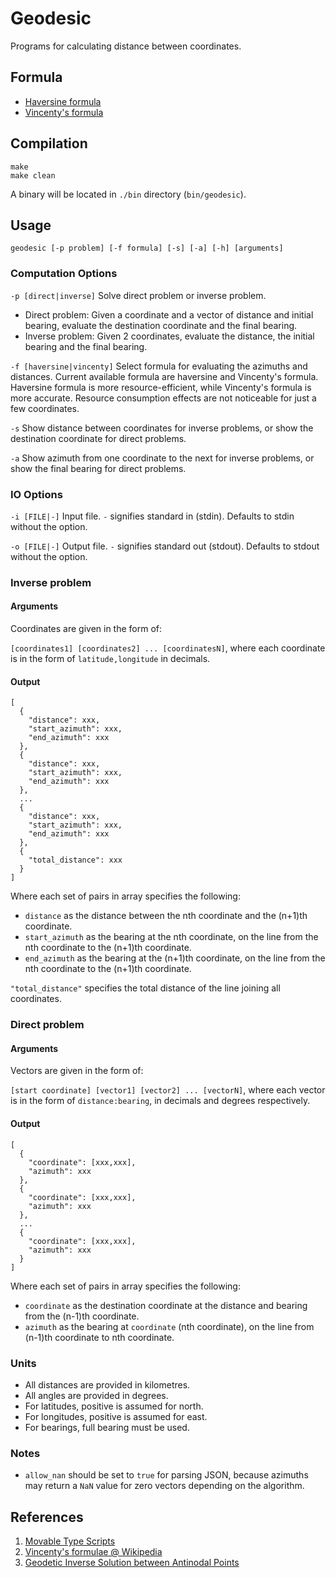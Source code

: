 # Geodesic
Programs for calculating distance between coordinates.

## Formula
* [Haversine formula](https://en.wikipedia.org/wiki/Haversine_formula)
* [Vincenty's formula](https://en.wikipedia.org/wiki/Vincenty%27s_formulae)

## Compilation
```
make
make clean
```
A binary will be located in `./bin` directory (`bin/geodesic`).

## Usage
```
geodesic [-p problem] [-f formula] [-s] [-a] [-h] [arguments]
```
### Computation Options
`-p [direct|inverse]` Solve direct problem or inverse problem.
* Direct problem: Given a coordinate and a vector of distance and initial bearing, evaluate the destination coordinate and the final bearing.
* Inverse problem: Given 2 coordinates, evaluate the distance, the initial bearing and the final bearing.

`-f [haversine|vincenty]` Select formula for evaluating the azimuths and distances.
Current available formula are haversine and Vincenty's formula. Haversine formula is more resource-efficient, while Vincenty's formula is more accurate. Resource consumption effects are not noticeable for just a few coordinates.

`-s` Show distance between coordinates for inverse problems, or show the destination coordinate for direct problems.

`-a` Show azimuth from one coordinate to the next for inverse problems, or show the final bearing for direct problems.

### IO Options
`-i [FILE|-]` Input file. `-` signifies standard in (stdin). Defaults to stdin without the option.

`-o [FILE|-]` Output file. `-` signifies standard out (stdout). Defaults to stdout without the option.

### Inverse problem

#### Arguments
Coordinates are given in the form of:

`[coordinates1] [coordinates2] ... [coordinatesN]`, where
each coordinate is in the form of `latitude,longitude` in decimals.

#### Output
```
[
  {
    "distance": xxx,
    "start_azimuth": xxx,
    "end_azimuth": xxx
  },
  {
    "distance": xxx,
    "start_azimuth": xxx,
    "end_azimuth": xxx
  },
  ...
  {
    "distance": xxx,
    "start_azimuth": xxx,
    "end_azimuth": xxx
  },
  {
    "total_distance": xxx
  }
]
```
Where
each set of pairs in array specifies the following:
* `distance` as the distance between the nth coordinate and the (n+1)th coordinate.
* `start_azimuth` as the bearing at the nth coordinate, on the line from the nth coordinate to the (n+1)th coordinate.
* `end_azimuth` as the bearing at the (n+1)th coordinate, on the line from the nth coordinate to the (n+1)th coordinate.
 
`"total_distance"` specifies the total distance of the line joining all coordinates.

### Direct problem

#### Arguments
Vectors are given in the form of:

`[start coordinate] [vector1] [vector2] ... [vectorN]`, where
each vector is in the form of `distance:bearing`, in decimals and degrees respectively.

#### Output
```
[
  {
    "coordinate": [xxx,xxx],
    "azimuth": xxx
  },
  {
    "coordinate": [xxx,xxx],
    "azimuth": xxx
  },
  ...
  {
    "coordinate": [xxx,xxx],
    "azimuth": xxx
  }
]
```
Where
each set of pairs in array specifies the following:
* `coordinate` as the destination coordinate at the distance and bearing from the (n-1)th coordinate.
* `azimuth` as the bearing at `coordinate` (nth coordinate), on the line from (n-1)th coordinate to nth coordinate.

### Units
* All distances are provided in kilometres.
* All angles are provided in degrees.
* For latitudes, positive is assumed for north.
* For longitudes, positive is assumed for east.
* For bearings, full bearing must be used.

### Notes
* `allow_nan` should be set to `true` for parsing JSON, because azimuths may return a `NaN` value for zero vectors depending on the algorithm.

## References
1. [Movable Type Scripts](https://www.movable-type.co.uk/scripts/latlong.html)
2. [Vincenty's formulae @ Wikipedia](https://en.wikipedia.org/wiki/Vincenty%27s_formulae)
3. [Geodetic Inverse Solution between Antinodal Points](https://geographiclib.sourceforge.io/geodesic-papers/vincenty75b.pdf)
